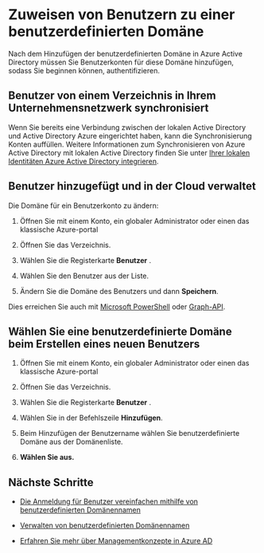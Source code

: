 <properties
    pageTitle="Zuweisen von Benutzern zu einer benutzerdefinierten Domäne in Active Directory Azure | Microsoft Azure"
    description="Ausfüllen eine benutzerdefinierte Domäne in Azure Active Directory mit Benutzerkonten"
    services="active-directory"
    documentationCenter=""
    authors="jeffsta"
    manager="femila"
    editor=""/>

<tags
    ms.service="active-directory"
    ms.workload="identity"
    ms.tgt_pltfrm="na"
    ms.devlang="na"
    ms.topic="article"
    ms.date="10/04/2016"
    ms.author="curtand;jeffsta"/>

# <a name="assign-users-to-a-custom-domain"></a>Zuweisen von Benutzern zu einer benutzerdefinierten Domäne

Nach dem Hinzufügen der benutzerdefinierten Domäne in Azure Active Directory müssen Sie Benutzerkonten für diese Domäne hinzufügen, sodass Sie beginnen können, authentifizieren.

## <a name="users-synced-in-from-a-directory-on-your-corporate-network"></a>Benutzer von einem Verzeichnis in Ihrem Unternehmensnetzwerk synchronisiert

Wenn Sie bereits eine Verbindung zwischen der lokalen Active Directory und Active Directory Azure eingerichtet haben, kann die Synchronisierung Konten auffüllen. Weitere Informationen zum Synchronisieren von Azure Active Directory mit lokalen Active Directory finden Sie unter [Ihrer lokalen Identitäten Azure Active Directory integrieren](active-directory-aadconnect.md).

## <a name="users-added-and-managed-in-the-cloud"></a>Benutzer hinzugefügt und in der Cloud verwaltet

Die Domäne für ein Benutzerkonto zu ändern:

1.  Öffnen Sie mit einem Konto, ein globaler Administrator oder einen das klassische Azure-portal

2.  Öffnen Sie das Verzeichnis.

3.  Wählen Sie die Registerkarte **Benutzer** .

4.  Wählen Sie den Benutzer aus der Liste.

5.  Ändern Sie die Domäne des Benutzers und dann **Speichern**.

Dies erreichen Sie auch mit [Microsoft PowerShell](https://msdn.microsoft.com/library/azure/e1ef403f-3347-4409-8f46-d72dafa116e0#BKMK_ManageDomains) oder [Graph-API](https://msdn.microsoft.com/Library/Azure/Ad/Graph/api/domains-operations).

## <a name="select-a-custom-domain-when-creating-a-new-user"></a>Wählen Sie eine benutzerdefinierte Domäne beim Erstellen eines neuen Benutzers

1.  Öffnen Sie mit einem Konto, ein globaler Administrator oder einen das klassische Azure-portal

2.  Öffnen Sie das Verzeichnis.

3.  Wählen Sie die Registerkarte **Benutzer** .

4.  Wählen Sie in der Befehlszeile **Hinzufügen**.

5.  Beim Hinzufügen der Benutzername wählen Sie benutzerdefinierte Domäne aus der Domänenliste.

6.  **Wählen Sie aus.**

## <a name="next-steps"></a>Nächste Schritte

-   [Die Anmeldung für Benutzer vereinfachen mithilfe von benutzerdefinierten Domänennamen](active-directory-add-domain.md)

-   [Verwalten von benutzerdefinierten Domänennamen](active-directory-add-manage-domain-names.md)

-   [Erfahren Sie mehr über Managementkonzepte in Azure AD](active-directory-add-domain-concepts.md)
